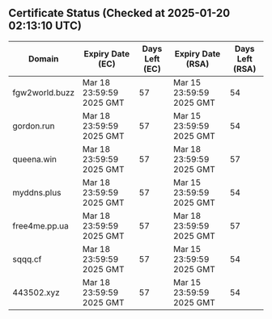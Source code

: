 ## Certificate Status (Checked at 2025-01-20 02:13:10 UTC)
| Domain | Expiry Date (EC) | Days Left (EC) | Expiry Date (RSA) | Days Left (RSA) |
|--------|-------------------|----------------|--------------------|--------------------|
| fgw2world.buzz | Mar 18 23:59:59 2025 GMT | 57 | Mar 15 23:59:59 2025 GMT | 54 |
| gordon.run | Mar 18 23:59:59 2025 GMT | 57 | Mar 15 23:59:59 2025 GMT | 54 |
| queena.win | Mar 18 23:59:59 2025 GMT | 57 | Mar 18 23:59:59 2025 GMT | 57 |
| myddns.plus | Mar 18 23:59:59 2025 GMT | 57 | Mar 15 23:59:59 2025 GMT | 54 |
| free4me.pp.ua | Mar 18 23:59:59 2025 GMT | 57 | Mar 18 23:59:59 2025 GMT | 57 |
| sqqq.cf | Mar 18 23:59:59 2025 GMT | 57 | Mar 15 23:59:59 2025 GMT | 54 |
| 443502.xyz | Mar 18 23:59:59 2025 GMT | 57 | Mar 15 23:59:59 2025 GMT | 54 |
